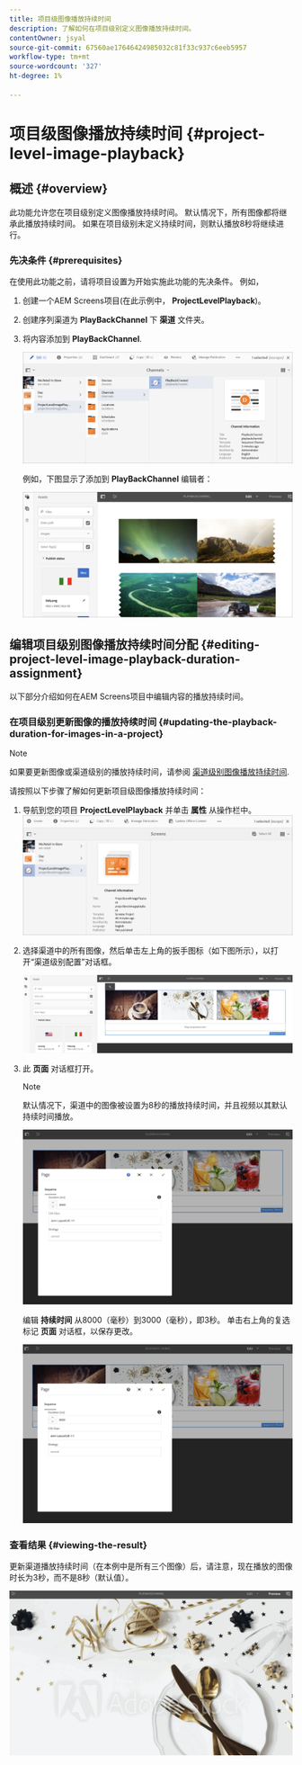 ```yaml
---
title: 项目级图像播放持续时间
description: 了解如何在项目级别定义图像播放持续时间。
contentOwner: jsyal
source-git-commit: 67560ae17646424985032c81f33c937c6eeb5957
workflow-type: tm+mt
source-wordcount: '327'
ht-degree: 1%

---
```



# 项目级图像播放持续时间 {#project-level-image-playback}

## 概述 {#overview}

此功能允许您在项目级别定义图像播放持续时间。 默认情况下，所有图像都将继承此播放持续时间。 如果在项目级别未定义持续时间，则默认播放8秒将继续进行。

### 先决条件 {#prerequisites}

在使用此功能之前，请将项目设置为开始实施此功能的先决条件。 例如，

1. 创建一个AEM Screens项目(在此示例中， **ProjectLevelPlayback**)。
1. 创建序列渠道为 **PlayBackChannel** 下 **渠道** 文件夹。
1. 将内容添加到 **PlayBackChannel**.

   ![资产](assets/image_playback1.png)

   例如，下图显示了添加到 **PlayBackChannel** 编辑者：

   ![资产](assets/image_playback2.png)

## 编辑项目级别图像播放持续时间分配 {#editing-project-level-image-playback-duration-assignment}

以下部分介绍如何在AEM Screens项目中编辑内容的播放持续时间。

### 在项目级别更新图像的播放持续时间 {#updating-the-playback-duration-for-images-in-a-project}


>[!NOTE]
>
>如果要更新图像或渠道级别的播放持续时间，请参阅 [渠道级别图像播放持续时间](channel-level-image-playback.md).

请按照以下步骤了解如何更新项目级图像播放持续时间：

1. 导航到您的项目 **ProjectLevelPlayback** 并单击 **属性** 从操作栏中。
   ![资产](assets/image_playback3.png)

1. 选择渠道中的所有图像，然后单击左上角的扳手图标（如下图所示），以打开“渠道级别配置”对话框。

   ![screen_shot_2019-06-25at95945am](assets/screen_shot_2019-06-25at95945am.png)

1. 此 **页面** 对话框打开。

   >[!NOTE]
   >
   >默认情况下，渠道中的图像被设置为8秒的播放持续时间，并且视频以其默认持续时间播放。

   ![screen_shot_2019-06-25at100343am](assets/screen_shot_2019-06-25at100343am.png)

   编辑 **持续时间** 从8000（毫秒）到3000（毫秒），即3秒。 单击右上角的复选标记 **页面** 对话框，以保存更改。

   ![screen_shot_2019-06-25at101527am](assets/screen_shot_2019-06-25at101527am.png)

### 查看结果 {#viewing-the-result}

更新渠道播放持续时间（在本例中是所有三个图像）后，请注意，现在播放的图像时长为3秒，而不是8秒（默认值）。

![channel_preview](assets/channel_preview.gif)

